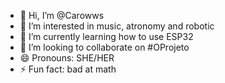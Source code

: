 - 👋 Hi, I’m @Carowws
- 👀 I’m interested in music, atronomy and robotic
- 🌱 I’m currently learning how to use ESP32
- 💞️ I’m looking to collaborate on #OProjeto
- 😄 Pronouns: SHE/HER
- ⚡ Fun fact: bad at math
<!---
Carowws/Carowws is a ✨ special ✨ repository because its `README.md` (this file) appears on your GitHub profile.
You can click the Preview link to take a look at your changes.
--->
